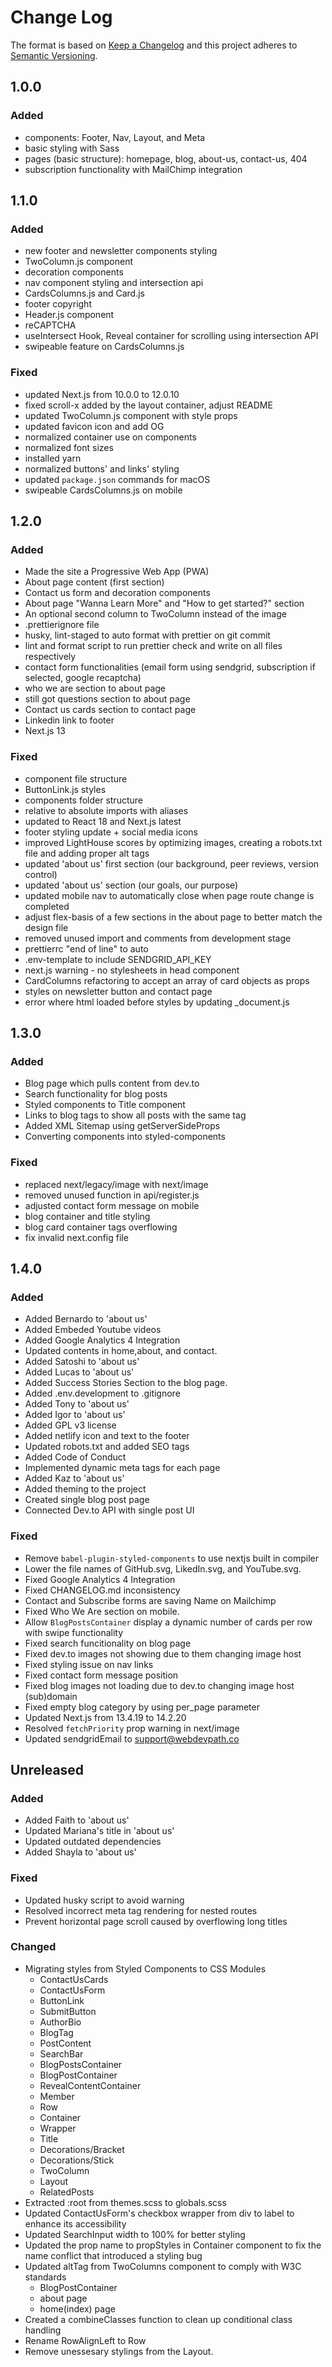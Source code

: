 # Change Log

The format is based on [Keep a Changelog](http://keepachangelog.com/en/1.0.0/)
and this project adheres to [Semantic Versioning](http://semver.org/spec/v2.0.0.html).

## 1.0.0

### Added

- components: Footer, Nav, Layout, and Meta
- basic styling with Sass
- pages (basic structure): homepage, blog, about-us, contact-us, 404
- subscription functionality with MailChimp integration

## 1.1.0

### Added

- new footer and newsletter components styling
- TwoColumn.js component
- decoration components
- nav component styling and intersection api
- CardsColumns.js and Card.js
- footer copyright
- Header.js component
- reCAPTCHA
- useIntersect Hook, Reveal container for scrolling using intersection API
- swipeable feature on CardsColumns.js

### Fixed

- updated Next.js from 10.0.0 to 12.0.10
- fixed scroll-x added by the layout container, adjust README
- updated TwoColumn.js component with style props
- updated favicon icon and add OG
- normalized container use on components
- normalized font sizes
- installed yarn
- normalized buttons' and links' styling
- updated `package.json` commands for macOS
- swipeable CardsColumns.js on mobile

## 1.2.0

### Added

- Made the site a Progressive Web App (PWA)
- About page content (first section)
- Contact us form and decoration components
- About page "Wanna Learn More" and "How to get started?" section
- An optional second column to TwoColumn instead of the image
- .prettierignore file
- husky, lint-staged to auto format with prettier on git commit
- lint and format script to run prettier check and write on all files respectively
- contact form functionalities (email form using sendgrid, subscription if selected, google recaptcha)
- who we are section to about page
- still got questions section to about page
- Contact us cards section to contact page
- Linkedin link to footer
- Next.js 13

### Fixed

- component file structure
- ButtonLink.js styles
- components folder structure
- relative to absolute imports with aliases
- updated to React 18 and Next.js latest
- footer styling update + social media icons
- improved LightHouse scores by optimizing images, creating a robots.txt file and adding proper alt tags
- updated 'about us' first section (our background, peer reviews, version control)
- updated 'about us' section (our goals, our purpose)
- updated mobile nav to automatically close when page route change is completed
- adjust flex-basis of a few sections in the about page to better match the design file
- removed unused import and comments from development stage
- prettierrc "end of line" to auto
- .env-template to include SENDGRID_API_KEY
- next.js warning - no stylesheets in head component
- CardColumns refactoring to accept an array of card objects as props
- styles on newsletter button and contact page
- error where html loaded before styles by updating \_document.js

## 1.3.0

### Added

- Blog page which pulls content from dev.to
- Search functionality for blog posts
- Styled components to Title component
- Links to blog tags to show all posts with the same tag
- Added XML Sitemap using getServerSideProps
- Converting components into styled-components

### Fixed

- replaced next/legacy/image with next/image
- removed unused function in api/register.js
- adjusted contact form message on mobile
- blog container and title styling
- blog card container tags overflowing
- fix invalid next.config file

## 1.4.0

### Added

- Added Bernardo to 'about us'
- Added Embeded Youtube videos
- Added Google Analytics 4 Integration
- Updated contents in home,about, and contact.
- Added Satoshi to 'about us'
- Added Lucas to 'about us'
- Added Success Stories Section to the blog page.
- Added .env.development to .gitignore
- Added Tony to 'about us'
- Added Igor to 'about us'
- Added GPL v3 license
- Added netlify icon and text to the footer
- Updated robots.txt and added SEO tags
- Added Code of Conduct
- Implemented dynamic meta tags for each page
- Added Kaz to 'about us'
- Added theming to the project
- Created single blog post page
- Connected Dev.to API with single post UI

### Fixed

- Remove `babel-plugin-styled-components` to use nextjs built in compiler
- Lower the file names of GitHub.svg, LikedIn.svg, and YouTube.svg.
- Fixed Google Analytics 4 Integration
- Fixed CHANGELOG.md inconsistency
- Contact and Subscribe forms are saving Name on Mailchimp
- Fixed Who We Are section on mobile.
- Allow `BlogPostsContainer` display a dynamic number of cards per row with swipe functionality
- Fixed search funcitionality on blog page
- Fixed dev.to images not showing due to them changing image host
- Fixed styling issue on nav links
- Fixed contact form message position
- Fixed blog images not loading due to dev.to changing image host (sub)domain
- Fixed empty blog category by using per_page parameter
- Updated Next.js from 13.4.19 to 14.2.20
- Resolved `fetchPriority` prop warning in next/image
- Updated sendgridEmail to support@webdevpath.co

## Unreleased

### Added

- Added Faith to 'about us'
- Updated Mariana's title in 'about us'
- Updated outdated dependencies
- Added Shayla to 'about us'

### Fixed

- Updated husky script to avoid warning
- Resolved incorrect meta tag rendering for nested routes
- Prevent horizontal page scroll caused by overflowing long titles

### Changed

- Migrating styles from Styled Components to CSS Modules
  - ContactUsCards
  - ContactUsForm
  - ButtonLink
  - SubmitButton
  - AuthorBio
  - BlogTag
  - PostContent
  - SearchBar
  - BlogPostsContainer
  - BlogPostContainer
  - RevealContentContainer
  - Member
  - Row
  - Container
  - Wrapper
  - Title
  - Decorations/Bracket
  - Decorations/Stick
  - TwoColumn
  - Layout
  - RelatedPosts
- Extracted :root from themes.scss to globals.scss
- Updated ContactUsForm's checkbox wrapper from div to label to enhance its accessibility
- Updated SearchInput width to 100% for better styling
- Updated the prop name to propStyles in Container component to fix the name conflict that introduced a styling bug
- Updated altTag from TwoColumns component to comply with W3C standards
  - BlogPostContainer
  - about page
  - home(index) page
- Created a combineClasses function to clean up conditional class handling
- Rename RowAlignLeft to Row
- Remove unessesary stylings from the Layout.
